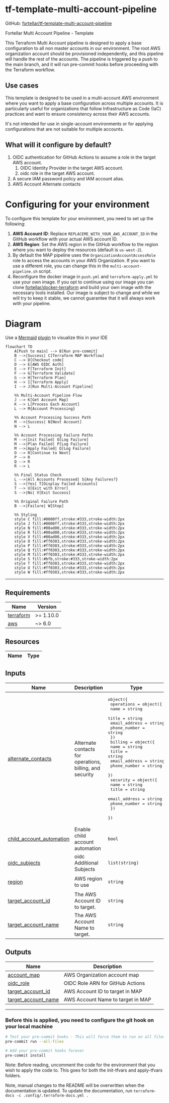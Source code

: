 <!-- BEGIN_TF_DOCS -->
# tf-template-multi-account-pipeline

GitHub: [fortellar/tf-template-multi-account-pipeline](https://github.com/fortellar/tf-template-multi-account-pipeline)

Fortellar Multi Account Pipeline - Template

This Terraform Multi Account pipeline is designed to apply a base configuration to all non master accounts in our environment. The root AWS organization account should be provisioned independently, and this pipeline will handle the rest of the accounts.
The pipeline is triggered by a push to the main branch, and it will run pre-commit hooks before proceeding with the Terraform workflow.

## Use cases
This template is designed to be used in a multi-account AWS environment where you want to apply a base configuration across multiple accounts. It is particularly useful for organizations that follow Infrastructure as Code (IaC) practices and want to ensure consistency across their AWS accounts.

It's not intended for use in single-account environments or for applying configurations that are not suitable for multiple accounts.

## What will it configure by default?
1. OIDC authentication for GitHub Actions to assume a role in the target AWS account.
    1. OIDC Identity Provider in the target AWS account.
    1. oidc role in the target AWS account.
1. A secure IAM password policy and IAM account alias.
1. AWS Account Alternate contacts

# Configuring for your environment
To configure this template for your environment, you need to set up the following:
1. **AWS Account ID**: Replace `REPLACEME_WITH_YOUR_AWS_ACCOUNT_ID` in the GitHub workflow with your actual AWS account ID.
1. **AWS Region**: Set the AWS region in the GitHub workflow to the region where you want to deploy the resources (default is `us-west-2`).
1. By default the MAP pipeline uses the `OrganizationAccountAccessRole` role to access the accounts in your AWS Organization. If you want to use a different role, you can change this in the `multi-account-pipeline.sh` script.
1. Reconfigure the docker image in `push.yml` and `terraform-apply.yml` to use your own image. If you opt to continue using our image you can clone [fortellar/docker-terraform](https://github.com/fortellar/docker-terraform) and build your own image with the necessary tools installed. Our image is subject to change and while we will try to keep it stable, we cannot guarantee that it will always work with your pipeline.

# Diagram
Use a [Mermaid](https://mermaid.js.org/) [plugin](https://marketplace.visualstudio.com/items?itemName=bierner.markdown-mermaid) to 
visualize this in your IDE
```mermaid
flowchart TD
    A[Push to main] --> B[Run pre-commit]
    B -->|Success| C[Terraform MAP Workflow]
    C --> D[Checkout code]
    D --> E[AWS OIDC Auth]
    E --> F[Terraform Init]
    F --> G[Terraform Validate]
    G --> H[Terraform Plan]
    H --> I[Terraform Apply]
    I --> J[Run Multi-Account Pipeline]
    
    %% Multi-Account Pipeline Flow
    J --> K[Get Account Map]
    K --> L[Process Each Account]
    L --> M{Account Processing}
    
    %% Account Processing Success Path
    M -->|Success| N[Next Account]
    N --> L
    
    %% Account Processing Failure Paths
    M -->|Init Failed| O[Log Failure]
    M -->|Plan Failed| P[Log Failure]
    M -->|Apply Failed| Q[Log Failure]
    O --> R[Continue to Next]
    P --> R
    Q --> R
    R --> L
    
    %% Final Status Check
    L -->|All Accounts Processed| S{Any Failures?}
    S -->|Yes| T[Display Failed Accounts]
    T --> U[Exit with Error]
    S -->|No| V[Exit Success]
    
    %% Original Failure Path
    B -->|Failure| W[Stop]
    
    %% Styling
    style C fill:#0000ff,stroke:#333,stroke-width:2px
    style J fill:#0000ff,stroke:#333,stroke-width:2px
    style N fill:#00ad00,stroke:#333,stroke-width:2px
    style R fill:#00ad00,stroke:#333,stroke-width:2px
    style V fill:#00ad00,stroke:#333,stroke-width:2px
    style O fill:#ff0303,stroke:#333,stroke-width:2px
    style P fill:#ff0303,stroke:#333,stroke-width:2px
    style Q fill:#ff0303,stroke:#333,stroke-width:2px
    style M fill:#ff0303,stroke:#333,stroke-width:2px
    style S fill:#bfb,stroke:#333,stroke-width:2px
    style T fill:#ff0303,stroke:#333,stroke-width:2px
    style U fill:#ff0303,stroke:#333,stroke-width:2px
    style W fill:#ff0303,stroke:#333,stroke-width:2px
```

---

## Requirements

| Name | Version |
|------|---------|
| <a name="requirement_terraform"></a> [terraform](#requirement\_terraform) | >= 1.10.0 |
| <a name="requirement_aws"></a> [aws](#requirement\_aws) | ~> 6.0 |

## Resources

| Name | Type |
|------|------|

## Inputs

| Name | Description | Type | Default | Required |
|------|-------------|------|---------|:--------:|
| <a name="input_alternate_contacts"></a> [alternate\_contacts](#input\_alternate\_contacts) | Alternate contacts for operations, billing, and security | <pre>object({<br/>    operations = object({<br/>      name          = string<br/>      title         = string<br/>      email_address = string<br/>      phone_number  = string<br/>    })<br/>    billing = object({<br/>      name          = string<br/>      title         = string<br/>      email_address = string<br/>      phone_number  = string<br/>    })<br/>    security = object({<br/>      name          = string<br/>      title         = string<br/>      email_address = string<br/>      phone_number  = string<br/>    })<br/>  })</pre> | n/a | yes |
| <a name="input_child_account_automation"></a> [child\_account\_automation](#input\_child\_account\_automation) | Enable child account automation | `bool` | `false` | no |
| <a name="input_oidc_subjects"></a> [oidc\_subjects](#input\_oidc\_subjects) | oidc Additional Subjects | `list(string)` | `[]` | no |
| <a name="input_region"></a> [region](#input\_region) | AWS region to use | `string` | `"us-west-2"` | no |
| <a name="input_target_account_id"></a> [target\_account\_id](#input\_target\_account\_id) | The AWS Account ID to target. | `string` | `""` | no |
| <a name="input_target_account_name"></a> [target\_account\_name](#input\_target\_account\_name) | The AWS Account Name to target. | `string` | `""` | no |

## Outputs

| Name | Description |
|------|-------------|
| <a name="output_account_map"></a> [account\_map](#output\_account\_map) | AWS Organization account map |
| <a name="output_oidc_role"></a> [oidc\_role](#output\_oidc\_role) | OIDC Role ARN for GitHub Actions |
| <a name="output_target_account_id"></a> [target\_account\_id](#output\_target\_account\_id) | AWS Account ID to target in MAP |
| <a name="output_target_account_name"></a> [target\_account\_name](#output\_target\_account\_name) | AWS Account Name to target in MAP |

---

### Before this is applied, you need to configure the git hook on your local machine
```bash
# Test your pre-commit hooks - This will force them to run on all files
pre-commit run --all-files

# Add your pre-commit hooks forever
pre-commit install
```

Note: Before reading, uncomment the code for the environment that you
wish to apply the code to. This goes for both the init-tfvars and apply-tfvars
folders.

Note, manual changes to the README will be overwritten when the documentation is updated. To update the documentation, run `terraform-docs -c .config/.terraform-docs.yml .`
<!-- END_TF_DOCS -->